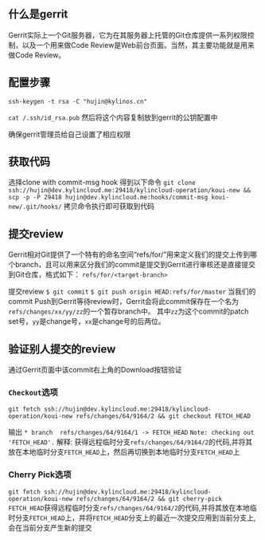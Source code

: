 ## 什么是gerrit

Gerrit实际上一个Git服务器，它为在其服务器上托管的Git仓库提供一系列权限控制，以及一个用来做Code Review是Web前台页面。当然，其主要功能就是用来做Code Review。

## 配置步骤

`ssh-keygen -t rsa -C "hujin@kylinos.cn"`

`cat /.ssh/id_rsa.pub` 然后将这个内容复制放到gerrit的公钥配置中

确保gerrit管理员给自己设置了相应权限

## 获取代码

选择clone with commit-msg hook 得到以下命令
`git clone ssh://hujin@dev.kylincloud.me:29418/kylincloud-operation/koui-new && scp -p -P 29418 hujin@dev.kylincloud.me:hooks/commit-msg koui-new/.git/hooks/`
拷贝命令执行即可获取到代码

## 提交review

Gerrit相对Git提供了一个特有的命名空间“refs/for/”用来定义我们的提交上传到哪个branch，且可以用来区分我们的commit是提交到Gerrit进行审核还是直接提交到Git仓库，格式如下：
`refs/for/<target-branch>`

提交review
`$ git commit`
`$ git push origin HEAD:refs/for/master`
当我们的commit Push到Gerrit等待review时，Gerrit会将此commit保存在一个名为`refs/changes/xx/yy/zz`的一个暂存branch中。
其中`zz`为这个commit的patch set号，`yy`是change号，`xx`是change号的后两位。

## 验证别人提交的review

通过Gerrit页面中该commit右上角的Download按钮验证

### `Checkout`选项
`git fetch ssh://hujin@dev.kylincloud.me:29418/kylincloud-operation/koui-new refs/changes/64/9164/2 && git checkout FETCH_HEAD`

输出
`* branch  refs/changes/64/9164/1 -> FETCH_HEAD`
`Note: checking out 'FETCH_HEAD'.`
解释:
获得远程临时分支`refs/changes/64/9164/2`的代码,并将其放在本地临时分支`FETCH_HEAD`上，然后再切换到本地临时分支`FETCH_HEAD`上


### Cherry Pick选项
`git fetch ssh://hujin@dev.kylincloud.me:29418/kylincloud-operation/koui-new refs/changes/64/9164/2 && git cherry-pick FETCH_HEAD`获得远程临时分支`refs/changes/64/9164/2`的代码,并将其放在本地临时分支`FETCH_HEAD`上，并将`FETCH_HEAD`分支上的最近一次提交应用到当前分支上,会在当前分支产生新的提交



